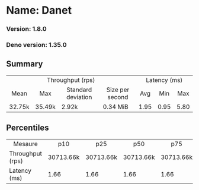 # Name: Danet 
  
  ### Version: 1.8.0
  ### Deno version: 1.35.0

## Summary
<table>
<tr>
    <td align="center" colspan="4">Throughput (rps)</td>
    <td align="center" colspan="3">Latency (ms)</td>
</tr>
<tr>
    <td align="center">Mean</td>
    <td align="center">Max</td>
    <td align="center">Standard deviation</td>
    <td align="center">Size per second</td>
    <td align="center">Avg</td>
    <td align="center">Min</td>
    <td align="center">Max</td>
</tr>
<tr>
    <td>32.75k</td>
    <td>35.49k</td>
    <td>2.92k</td>
    <td>0.34 MiB</td>
    <td>1.95</td>
    <td>0.95</td>
    <td>5.80</td>
</tr>
</table>

## Percentiles

<table>
<tr>
  <td align="center">Mesaure</td>
  <td align="center">p10</td>
  <td align="center">p25</td>
  <td align="center">p50</td>
  <td align="center">p75</td>
  <td align="center">p90</td>
  <td align="center">p95</td>
  <td align="center">p99</td>
</tr>
<tr>
  <td>Throughput (rps)</td>
  <td>30713.66k</td>
  <td>30713.66k</td>
  <td>30713.66k</td>
  <td>30713.66k</td>
  <td>34868.19k</td>
  <td>35227.30k</td>
  <td>35491.88k</td>
</tr>
<tr>
  <td>Latency (ms)</td>
  <td>1.66</td>
  <td>1.66</td>
  <td>1.66</td>
  <td>1.66</td>
  <td>2.41</td>
  <td>2.62</td>
  <td>3.23</td>
</tr>
</table>
